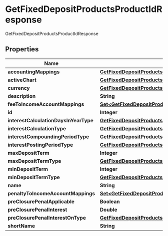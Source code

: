 

# GetFixedDepositProductsProductIdResponse

GetFixedDepositProductsProductIdResponse

## Properties

| Name | Type | Description | Notes |
|------------ | ------------- | ------------- | -------------|
|**accountingMappings** | [**GetFixedDepositProductsProductIdAccountingMappings**](GetFixedDepositProductsProductIdAccountingMappings.md) |  |  [optional] |
|**activeChart** | [**GetFixedDepositProductsProductIdActiveChart**](GetFixedDepositProductsProductIdActiveChart.md) |  |  [optional] |
|**currency** | [**GetFixedDepositProductsProductIdCurrency**](GetFixedDepositProductsProductIdCurrency.md) |  |  [optional] |
|**description** | **String** |  |  [optional] |
|**feeToIncomeAccountMappings** | [**Set&lt;GetFixedDepositProductsProductIdFeeToIncomeAccountMappings&gt;**](GetFixedDepositProductsProductIdFeeToIncomeAccountMappings.md) |  |  [optional] |
|**id** | **Integer** |  |  [optional] |
|**interestCalculationDaysInYearType** | [**GetFixedDepositProductsInterestCalculationDaysInYearType**](GetFixedDepositProductsInterestCalculationDaysInYearType.md) |  |  [optional] |
|**interestCalculationType** | [**GetFixedDepositProductsInterestCalculationType**](GetFixedDepositProductsInterestCalculationType.md) |  |  [optional] |
|**interestCompoundingPeriodType** | [**GetFixedDepositProductsProductIdInterestCompoundingPeriodType**](GetFixedDepositProductsProductIdInterestCompoundingPeriodType.md) |  |  [optional] |
|**interestPostingPeriodType** | [**GetFixedDepositProductsInterestPostingPeriodType**](GetFixedDepositProductsInterestPostingPeriodType.md) |  |  [optional] |
|**maxDepositTerm** | **Integer** |  |  [optional] |
|**maxDepositTermType** | [**GetFixedDepositProductsProductIdMaxDepositTermType**](GetFixedDepositProductsProductIdMaxDepositTermType.md) |  |  [optional] |
|**minDepositTerm** | **Integer** |  |  [optional] |
|**minDepositTermType** | [**GetFixedDepositProductsProductIdMinDepositTermType**](GetFixedDepositProductsProductIdMinDepositTermType.md) |  |  [optional] |
|**name** | **String** |  |  [optional] |
|**penaltyToIncomeAccountMappings** | [**Set&lt;GetFixedDepositProductsProductIdPenaltyToIncomeAccountMappings&gt;**](GetFixedDepositProductsProductIdPenaltyToIncomeAccountMappings.md) |  |  [optional] |
|**preClosurePenalApplicable** | **Boolean** |  |  [optional] |
|**preClosurePenalInterest** | **Double** |  |  [optional] |
|**preClosurePenalInterestOnType** | [**GetFixedDepositProductsProductIdPreClosurePenalInterestOnType**](GetFixedDepositProductsProductIdPreClosurePenalInterestOnType.md) |  |  [optional] |
|**shortName** | **String** |  |  [optional] |



